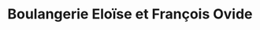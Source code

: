---
title: "Boulangerie Eloïse et François Ovide"
url: /ymare/boulangerie-eloise-et-francois-ovide/
shop: boulangerie
---